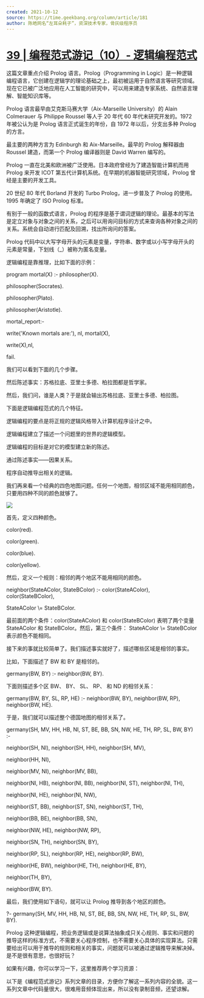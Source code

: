 ```yaml
---
created: 2021-10-12
source: https://time.geekbang.org/column/article/181
author: 陈皓网名“左耳朵耗子”，资深技术专家，骨灰级程序员
---
```


# [39 | 编程范式游记（10）- 逻辑编程范式](https://time.geekbang.org/column/article/181)


这篇文章重点介绍 Prolog 语言。Prolog（Programming in Logic）是一种逻辑编程语言，它创建在逻辑学的理论基础之上，最初被运用于自然语言等研究领域。现在它已被广泛地应用在人工智能的研究中，可以用来建造专家系统、自然语言理解、智能知识库等。

Prolog 语言最早由艾克斯马赛大学（Aix-Marseille University）的 Alain Colmerauer 与 Philippe Roussel 等人于 20 年代 60 年代末研究开发的。1972 年被公认为是 Prolog 语言正式诞生的年份，自 1972 年以后，分支出多种 Prolog 的方言。

最主要的两种方言为 Edinburgh 和 Aix-Marseille。最早的 Prolog 解释器由 Roussel 建造，而第一个 Prolog 编译器则是 David Warren 编写的。

Prolog 一直在北美和欧洲被广泛使用。日本政府曾经为了建造智能计算机而用 Prolog 来开发 ICOT 第五代计算机系统。在早期的机器智能研究领域，Prolog 曾经是主要的开发工具。

20 世纪 80 年代 Borland 开发的 Turbo Prolog，进一步普及了 Prolog 的使用。1995 年确定了 ISO Prolog 标准。

有别于一般的函数式语言，Prolog 的程序是基于谓词逻辑的理论。最基本的写法是定立对象与对象之间的关系，之后可以用询问目标的方式来查询各种对象之间的关系。系统会自动进行匹配及回溯，找出所询问的答案。

Prolog 代码中以大写字母开头的元素是变量，字符串、数字或以小写字母开头的元素是常量，下划线（\_）被称为匿名变量。

逻辑编程是靠推理，比如下面的示例：

program mortal(X) :- philosopher(X).

philosopher(Socrates).

philosopher(Plato).

philosopher(Aristotle).

mortal\_report:-

write('Known mortals are:'), nl, mortal(X),

write(X),nl,

fail.

我们可以看到下面的几个步骤。

然后陈述事实：苏格拉底、亚里士多德、柏拉图都是哲学家。

然后，我们问，谁是人类？于是就会输出苏格拉底、亚里士多德、柏拉图。

下面是逻辑编程范式的几个特征。

逻辑编程的要点是将正规的逻辑风格带入计算机程序设计之中。

逻辑编程建立了描述一个问题里的世界的逻辑模型。

逻辑编程的目标是对它的模型建立新的陈述。

通过陈述事实——因果关系。

程序自动推导出相关的逻辑。

我们再来看一个经典的四色地图问题。任何一个地图，相邻区域不能用相同颜色，只要用四种不同的颜色就够了。

![](https://static001.geekbang.org/resource/image/db/cb/db670cfbe7497d71eba70d60d8aa0fcb.png)

首先，定义四种颜色。

color(red).

color(green).

color(blue).

color(yellow).

然后，定义一个规则：相邻的两个地区不能用相同的颜色。

neighbor(StateAColor, StateBColor) :- color(StateAColor), color(StateBColor),

StateAColor \\= StateBColor.

最前面的两个条件：color(StateAColor) 和 color(StateBColor) 表明了两个变量 StateAColor 和 StateBColor。然后，第三个条件： StateAColor \\= StateBColor 表示颜色不能相同。

接下来的事就比较简单了。我们描述事实就好了，描述哪些区域是相邻的事实。

比如，下面描述了 BW 和 BY 是相邻的。

germany(BW, BY) :- neighbor(BW, BY).

下面则描述多个区 BW、 BY、 SL、 RP、 和 ND 的相邻关系：

germany(BW, BY, SL, RP, HE) :- neighbor(BW, BY), neighbor(BW, RP), neighbor(BW, HE).

于是，我们就可以描述整个德国地图的相邻关系了。

germany(SH, MV, HH, HB, NI, ST, BE, BB, SN, NW, HE, TH, RP, SL, BW, BY) :-

neighbor(SH, NI), neighbor(SH, HH), neighbor(SH, MV),

neighbor(HH, NI),

neighbor(MV, NI), neighbor(MV, BB),

neighbor(NI, HB), neighbor(NI, BB), neighbor(NI, ST), neighbor(NI, TH),

neighbor(NI, HE), neighbor(NI, NW),

neighbor(ST, BB), neighbor(ST, SN), neighbor(ST, TH),

neighbor(BB, BE), neighbor(BB, SN),

neighbor(NW, HE), neighbor(NW, RP),

neighbor(SN, TH), neighbor(SN, BY),

neighbor(RP, SL), neighbor(RP, HE), neighbor(RP, BW),

neighbor(HE, BW), neighbor(HE, TH), neighbor(HE, BY),

neighbor(TH, BY),

neighbor(BW, BY).

最后，我们使用如下语句，就可以让 Prolog 推导到各个地区的颜色。

?- germany(SH, MV, HH, HB, NI, ST, BE, BB, SN, NW, HE, TH, RP, SL, BW, BY).

Prolog 这种逻辑编程，把业务逻辑或是说算法抽象成只关心规则、事实和问题的推导这样的标准方式，不需要关心程序控制，也不需要关心具体的实现算法。只需要给出可以用于推导的规则和相关的事实，问题就可以被通过逻辑推导来解决掉。是不是很有意思，也很好玩？

如果有兴趣，你可以学习一下，这里推荐两个学习资源：

以下是《编程范式游记》系列文章的目录，方便你了解这一系列内容的全貌。这一系列文章中代码量很大，很难用音频体现出来，所以没有录制音频，还望谅解。
